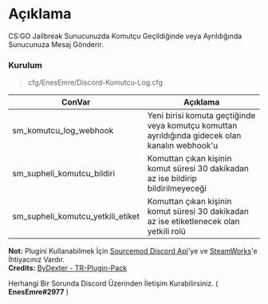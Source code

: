# Açıklama
CS:GO Jailbreak Sunucunuzda Komutçu Geçildiğinde veya Ayrıldığında Sunucunuza Mesaj Gönderir.

### Kurulum
> cfg/EnesEmre/Discord-Komutcu-Log.cfg

| ConVar | Açıklama |
| ----------- | ----------- |
| sm_komutcu_log_webhook | Yeni birisi komuta geçtiğinde veya komutçu komuttan ayrıldığında gidecek olan kanalın webhook'u |
| sm_supheli_komutcu_bildiri | Komuttan çıkan kişinin komut süresi 30 dakikadan az ise bildirip bildirilmeyeceği |
| sm_supheli_komutcu_yetkili_etiket | Komuttan çıkan kişinin komut süresi 30 dakikadan az ise etiketlenecek olan yetkili rolü |

**Not:** Plugini Kullanabilmek İçin [Sourcemod Discord Api](https://github.com/Deathknife/sourcemod-discord)'ye ve [SteamWorks](https://forums.alliedmods.net/showthread.php?t=229556)'e İhtiyacınız Vardır.<br>
**Credits:** [ByDexter - TR-Plugin-Pack](https://github.com/ByDexterTR/TR-Plugin-Pack)

Herhangi Bir Sorunda Discord Üzerinden İletişim Kurabilirsiniz. ( **EnesEmre#2977** )
